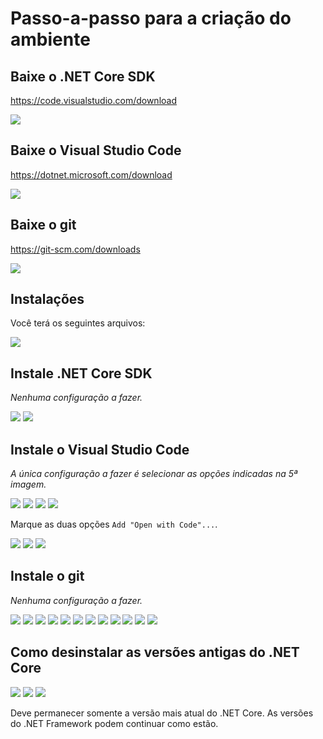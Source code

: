 # Passo-a-passo para a criação do ambiente

## Baixe o .NET Core SDK

https://code.visualstudio.com/download

![](100003.png)

## Baixe o Visual Studio Code

https://dotnet.microsoft.com/download

![](100002.png)

## Baixe o git

https://git-scm.com/downloads

![](100004.png)

## Instalações

Você terá os seguintes arquivos:

![](100005.png)

## Instale .NET Core SDK

_Nenhuma configuração a fazer._

![](100006.png)
![](100015.png)

## Instale o Visual Studio Code

_A única configuração a fazer é selecionar as opções indicadas na 5ª imagem._

![](100007.png)
![](100008.png)
![](100009.png)
![](100010.png)

Marque as duas opções `Add "Open with Code"...`.

![](100011.png)
![](100013.png)
![](100014.png)

## Instale o git

_Nenhuma configuração a fazer._

![](100018.png)
![](100019.png)
![](100020.png)
![](100021.png)
![](100022.png)
![](100023.png)
![](100024.png)
![](100025.png)
![](100026.png)
![](100027.png)
![](100028.png)
![](100029.png)

## Como desinstalar as versões antigas do .NET Core

![](100030.png)
![](100031.png)
![](100032.png)

Deve permanecer somente a versão mais atual do .NET Core. As versões do .NET Framework podem continuar como estão. 